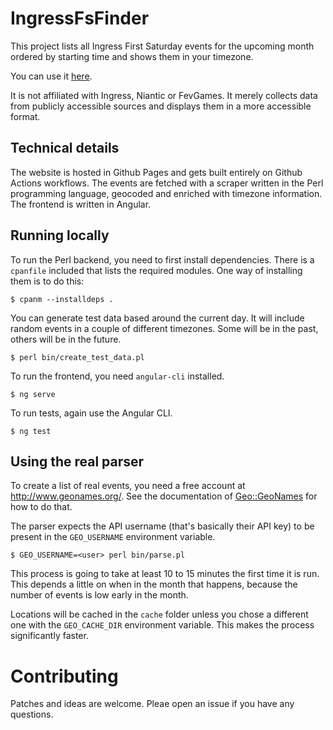 # IngressFsFinder

This project lists all Ingress First Saturday events for the upcoming month ordered by starting time and shows them in your timezone. 

You can use it [here](https://simbabque.github.io/ingress-fs-finder/).

It is not affiliated with Ingress, Niantic or FevGames. It merely collects data from publicly accessible sources and displays them in a more accessible format.

## Technical details

The website is hosted in Github Pages and gets built entirely on Github Actions workflows. The events are fetched with a scraper written in the Perl programming language, geocoded and enriched with timezone information. The frontend is written in Angular.

## Running locally

To run the Perl backend, you need to first install dependencies. There is a `cpanfile` included that lists the required modules. One way of installing them is to do this:

```
$ cpanm --installdeps .
```

You can generate test data based around the current day. It will include random events in a couple of different timezones. Some will be in the past, others will be in the future.

```
$ perl bin/create_test_data.pl
```

To run the frontend, you need `angular-cli` installed.

```
$ ng serve
```

To run tests, again use the Angular CLI.
```
$ ng test
```

## Using the real parser

To create a list of real events, you need a free account at http://www.geonames.org/. See the documentation of [Geo::GeoNames](https://metacpan.org/pod/Geo::GeoNames) for how to do that.

The parser expects the API username (that's basically their API key) to be present in the `GEO_USERNAME` environment variable.

```
$ GEO_USERNAME=<user> perl bin/parse.pl
```

This process is going to take at least 10 to 15 minutes the first time it is run. This depends a little on when in the month that happens, because the number of events is low early in the month.

Locations will be cached in the `cache` folder unless you chose a different one with the `GEO_CACHE_DIR` environment variable. This makes the process significantly faster.

# Contributing

Patches and ideas are welcome. Pleae open an issue if you have any questions.